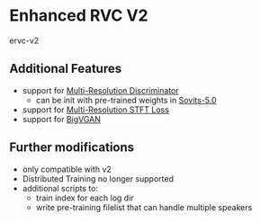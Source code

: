 # Enhanced RVC V2
ervc-v2

## Additional Features
* support for [Multi-Resolution Discriminator](./lib/infer_pack/discriminator.py#L192)
  * can be init with pre-trained weights in [Sovits-5.0](https://github.com/PlayVoice/so-vits-svc-5.0/releases/tag/5.0)
* support for [Multi-Resolution STFT Loss](./train/losses.py#L153)
* support for [BigVGAN](./lib/infer_pack/models.py#L525)


## Further modifications
* only compatible with v2
* Distributed Training no longer supported
* additional scripts to:
  * train index for each log dir
  * write pre-training filelist that can handle multiple speakers
